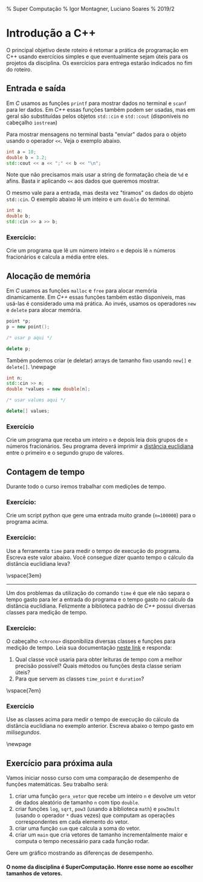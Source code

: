 % Super Computação
% Igor Montagner, Luciano Soares
% 2019/2

# Introdução a C++

O principal objetivo deste roteiro é retomar a prática de programação em C++ usando exercícios simples e que eventualmente sejam úteis para os projetos da disciplina. Os exercícios para entrega estarão indicados no fim do roteiro. 

## Entrada e saída

Em *C* usamos as funções `printf` para mostrar dados no terminal e `scanf` para ler dados. Em *C++* essas funções também podem ser usadas, mas em geral são substituídas pelos objetos `std::cin` e `std::cout` (disponíveis no cabeçalho `iostream`)

Para mostrar mensagens no terminal basta "enviar" dados para o objeto usando o operador `<<`. Veja o exemplo abaixo.

```cpp
int a = 10;
double b = 3.2;
std::cout << a << ";" << b << "\n";
```

Note que não precisamos mais usar a string de formatação cheia de `%d` e afins. Basta ir aplicando `<<` aos dados que queremos mostrar. 

O mesmo vale para a entrada, mas desta vez "tiramos" os dados do objeto `std::cin`. O exemplo abaixo lê um inteiro e um `double` do terminal. 

```cpp
int a;
double b;
std::cin >> a >> b;
```

### Exercício: 

Crie um programa que lê um número inteiro `n` e depois lê `n` números fracionários e calcula a média entre eles. 


## Alocação de memória

Em *C* usamos as funções `malloc` e `free` para alocar memória dinamicamente. Em *C++* essas funções também estão disponíveis, mas usá-las é considerado uma má prática. Ao invés, usamos os operadores `new` e `delete` para alocar memória. 

```cpp
point *p;
p = new point();

/* usar p aqui */

delete p;

```

Também podemos criar (e deletar) arrays de tamanho fixo usando `new[]` e `delete[]`. 
\newpage
```cpp
int n;
std::cin >> n;
double *values = new double[n];

/* usar values aqui */

delete[] values;
```

### Exercício

Crie um programa que receba um inteiro `n` e depois leia dois grupos de `n` números fracionários. Seu programa deverá imprimir a [distância euclidiana](https://en.wikipedia.org/wiki/Euclidean_distance) entre o primeiro e o segundo grupo de valores.


## Contagem de tempo

Durante todo o curso iremos trabalhar com medições de tempo.

### Exercício:

Crie um script python que gere uma entrada muito grande (`n=100000`) para o programa acima.

### Exercício: 

Use a ferramenta `time` para medir o tempo de execução do programa. Escreva este valor abaixo. Você consegue dizer quanto tempo o cálculo da distância euclidiana leva? 

\vspace{3em}


---- 

Um dos problemas da utilização do comando `time` é que ele não separa o tempo gasto para ler a entrada do programa e o tempo gasto no calculo da distância euclidiana. Felizmente a biblioteca padrão de *C++* possui diversas classes para medição de tempo.

### Exercício:

O cabeçalho `<chrono>` disponibiliza diversas classes e funções para medição de tempo. Leia sua documentação [neste link](http://www.cplusplus.com/reference/chrono/) e responda:


1. Qual classe você usaria para obter leituras de tempo com a melhor precisão possível? Quais métodos ou funções desta classe seriam úteis?
1. Para que servem as classes `time_point` e `duration`?

\vspace{7em}

### Exercício

Use as classes acima para medir o tempo de execução do cálculo da distância euclidiana no exemplo anterior. Escreva abaixo o tempo gasto em *milisegundos*. 

\newpage

## Exercício para próxima aula

Vamos iniciar nosso curso com uma comparação de desempenho de funções matemáticas. Seu trabalho será:

1. criar uma função `gera_vetor` que recebe um inteiro `n` e devolve um vetor de dados aleatório de tamanho `n` com tipo `double`. 
1. criar funções `log`, `sqrt`, `pow3` (usando a biblioteca `math`) e `pow3mult` (usando o operador `*` duas vezes) que computam as operações correspondentes em cada elemento do vetor.
1. criar uma função `sum` que calcula a soma do vetor. 
1. criar um `main` que cria vetores de tamanho incrementalmente maior e computa o tempo necessário para cada função rodar. 

Gere um gráfico mostrando as diferenças de desempenho.

#### O nome da disciplina é **Super**Computação. Honre esse nome ao escolher tamanhos de vetores. 

